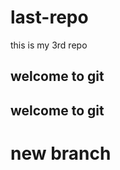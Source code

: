 # last-repo
this is my 3rd repo
<h2>welcome to git</h2>
<h2>welcome to git</h2>
<h1>new branch </h1>

